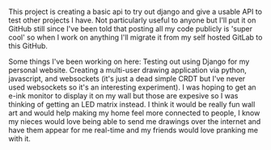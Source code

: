 This project is creating a basic api to try out django and give a usable API to test other projects I have.
Not particularly useful to anyone but I'll put it on GitHub still since I've been told that posting all my code publicly is 'super cool' so when I work on anything I'll migrate it from my self hosted GitLab to this GitHub.

Some things I've been working on here:
Testing out using Django for my personal website.
Creating a multi-user drawing application via python, javascript, and websockets (it's just a dead simple CRDT but I've never used websockets so it's an interesting experiment). I was hoping to get an e-ink monitor to display it on my wall but those are expesive so I was thinking of getting an LED matrix instead. I think it would be really fun wall art and would help making my home feel more connected to people, I know my nieces would love being able to send me drawings over the internet and have them appear for me real-time and my friends would love pranking me with it.
